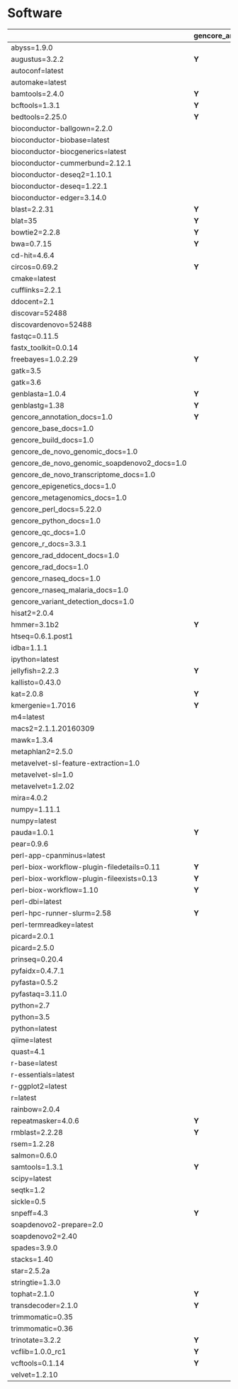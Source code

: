 # Software

| | gencore_annotation_1.0 | gencore_base_1.0 | gencore_build_1.0 | gencore_de_novo_genomic_1.0 | gencore_de_novo_genomic_soapdenovo2_1.0 | gencore_de_novo_metagenomic_1.0 | gencore_de_novo_transcriptome_1.0 | gencore_epigenetics_1.0 | gencore_metagenomics_1.0 | gencore_perl_5.22.0 | gencore_python_1.0 | gencore_qc_1.0 | gencore_r_3.3.1 | gencore_rad_1.0 | gencore_rad_ddocent_1.0 | gencore_rnaseq_1.0 | gencore_rnaseq_malaria_1.0 | gencore_variant_detection_1.0 |
| --- | --- | --- | --- | --- | --- | --- | --- | --- | --- | --- | --- | --- | --- | --- | --- | --- | --- | ---  |
| abyss=1.9.0 | | | | **Y** | | | | | | | | | | | | | | |
| augustus=3.2.2 | **Y** | | | **Y** | | **Y** | **Y** | | **Y** | | | | | | | | | |
| autoconf=latest | | | **Y** | | | | | | | | | | | | | | | |
| automake=latest | | | **Y** | | | | | | | | | | | | | | | |
| bamtools=2.4.0 | **Y** | | | **Y** | | **Y** | **Y** | **Y** | **Y** | | | | | **Y** | | **Y** | **Y** | **Y** |
| bcftools=1.3.1 | **Y** | | | **Y** | | **Y** | **Y** | **Y** | **Y** | | | | | **Y** | | **Y** | **Y** | **Y** |
| bedtools=2.25.0 | **Y** | | | **Y** | | **Y** | **Y** | **Y** | **Y** | | | | | **Y** | | **Y** | **Y** | **Y** |
| bioconductor-ballgown=2.2.0 | | | | | | | | | | | | | | | | **Y** | | |
| bioconductor-biobase=latest | | | | | | | | | | | | | **Y** | | | | | **Y** |
| bioconductor-biocgenerics=latest | | **Y** | | | | | | | | | | | | | | | | |
| bioconductor-cummerbund=2.12.1 | | | | | | | | | | | | | | | | **Y** | **Y** | |
| bioconductor-deseq2=1.10.1 | | | | | | | **Y** | | | | | | | | | **Y** | **Y** | |
| bioconductor-deseq=1.22.1 | | | | | | | **Y** | | | | | | | | | **Y** | **Y** | |
| bioconductor-edger=3.14.0 | | | | | | | **Y** | | | | | | | | | **Y** | **Y** | |
| blast=2.2.31 | **Y** | | | **Y** | | **Y** | **Y** | | **Y** | | | | | **Y** | | | | **Y** |
| blat=35 | **Y** | | | **Y** | | **Y** | **Y** | | **Y** | | | | | **Y** | | **Y** | **Y** | **Y** |
| bowtie2=2.2.8 | **Y** | | | **Y** | | **Y** | **Y** | **Y** | **Y** | | | | | **Y** | | **Y** | **Y** | **Y** |
| bwa=0.7.15 | **Y** | | | **Y** | | **Y** | **Y** | **Y** | **Y** | | | | | | | | | **Y** |
| cd-hit=4.6.4 | | | | | | | | | **Y** | | | | | **Y** | | | | |
| circos=0.69.2 | **Y** | | | **Y** | | **Y** | **Y** | | | | | | | | | | | **Y** |
| cmake=latest | | | **Y** | | | | | | | | | | | | | | | |
| cufflinks=2.2.1 | | | | | | | **Y** | | | | | | | | | **Y** | **Y** | **Y** |
| ddocent=2.1 | | | | | | | | | | | | | | | **Y** | | | |
| discovar=52488 | | | | **Y** | | | | | | | | | | | | | | **Y** |
| discovardenovo=52488 | | | | **Y** | | | | | | | | | | | | | | **Y** |
| fastqc=0.11.5 | | | | | | | | | | | | **Y** | | | | **Y** | | |
| fastx_toolkit=0.0.14 | | | | | | | | | | | | **Y** | | | | | | |
| freebayes=1.0.2.29 | **Y** | | | **Y** | | | | | | | | | | **Y** | | | | **Y** |
| gatk=3.5 | | | | | | | | | | | | | | | | | **Y** | **Y** |
| gatk=3.6 | | | | **Y** | | | | | | | | | | | | **Y** | | |
| genblasta=1.0.4 | **Y** | | | **Y** | | | | | | | | | | | | | | |
| genblastg=1.38 | **Y** | | | **Y** | | | | | | | | | | | | | | |
| gencore_annotation_docs=1.0 | **Y** | | | | | | | | | | | | | | | | | |
| gencore_base_docs=1.0 | | **Y** | | | | | | | | | | | | | | | | |
| gencore_build_docs=1.0 | | | **Y** | | | | | | | | | | | | | | | |
| gencore_de_novo_genomic_docs=1.0 | | | | **Y** | | | | | | | | | | | | | | |
| gencore_de_novo_genomic_soapdenovo2_docs=1.0 | | | | | **Y** | | | | | | | | | | | | | |
| gencore_de_novo_transcriptome_docs=1.0 | | | | | | | **Y** | | | | | | | | | | | |
| gencore_epigenetics_docs=1.0 | | | | | | | | **Y** | | | | | | | | | | |
| gencore_metagenomics_docs=1.0 | | | | | | | | | **Y** | | | | | | | | | |
| gencore_perl_docs=5.22.0 | | | | | | | | | | **Y** | | | | | | | | |
| gencore_python_docs=1.0 | | | | | | | | | | | **Y** | | | | | | | |
| gencore_qc_docs=1.0 | | | | | | | | | | | | **Y** | | | | | | |
| gencore_r_docs=3.3.1 | | | | | | | | | | | | | **Y** | | | | | |
| gencore_rad_ddocent_docs=1.0 | | | | | | | | | | | | | | | **Y** | | | |
| gencore_rad_docs=1.0 | | | | | | | | | | | | | | **Y** | | | | |
| gencore_rnaseq_docs=1.0 | | | | | | | | | | | | | | | | **Y** | | |
| gencore_rnaseq_malaria_docs=1.0 | | | | | | | | | | | | | | | | | **Y** | |
| gencore_variant_detection_docs=1.0 | | | | | | | | | | | | | | | | | | **Y** |
| hisat2=2.0.4 | | | | | | | | | | | | | | | | **Y** | | |
| hmmer=3.1b2 | **Y** | | | **Y** | | **Y** | **Y** | | **Y** | | | | | | | | | |
| htseq=0.6.1.post1 | | | | | | | **Y** | | | | | | | | | **Y** | **Y** | |
| idba=1.1.1 | | | | **Y** | | | | | | | | | | | | | | |
| ipython=latest | | | | | | | | | | | **Y** | | | | | | | |
| jellyfish=2.2.3 | **Y** | | | **Y** | | | | | | | | | | | | | | |
| kallisto=0.43.0 | | | | | | | | | | | | | | | | **Y** | **Y** | |
| kat=2.0.8 | **Y** | | | | | | | | | | | | | | | | | |
| kmergenie=1.7016 | **Y** | | | **Y** | | | | | | | | | | | | | | |
| m4=latest | | | **Y** | | | | | | | | | | | | | | | |
| macs2=2.1.1.20160309 | | | | | | | | **Y** | | | | | | | | | | |
| mawk=1.3.4 | | | | | | **Y** | | | **Y** | | | | | | | | | |
| metaphlan2=2.5.0 | | | | | | **Y** | | | | | | | | | | | | |
| metavelvet-sl-feature-extraction=1.0 | | | | | | **Y** | | | | | | | | | | | | |
| metavelvet-sl=1.0 | | | | | | **Y** | | | | | | | | | | | | |
| metavelvet=1.2.02 | | | | | | **Y** | | | | | | | | | | | | |
| mira=4.0.2 | | | | **Y** | | | | | | | | | | | | | | |
| numpy=1.11.1 | | | | | | | | **Y** | | | | | | | | | | |
| numpy=latest | | | | | | | | | | | **Y** | | | | | | | |
| pauda=1.0.1 | **Y** | | | | | | | | | | | | | | | | | |
| pear=0.9.6 | | | | **Y** | | **Y** | **Y** | | **Y** | | | | | | | | | **Y** |
| perl-app-cpanminus=latest | | **Y** | **Y** | | | | | | | **Y** | | | | | | | | |
| perl-biox-workflow-plugin-filedetails=0.11 | **Y** | **Y** | **Y** | **Y** | **Y** | **Y** | **Y** | **Y** | | | | **Y** | | **Y** | **Y** | **Y** | **Y** | **Y** |
| perl-biox-workflow-plugin-fileexists=0.13 | **Y** | **Y** | **Y** | **Y** | **Y** | **Y** | **Y** | **Y** | **Y** | | | **Y** | | **Y** | **Y** | **Y** | **Y** | **Y** |
| perl-biox-workflow=1.10 | **Y** | **Y** | **Y** | **Y** | **Y** | **Y** | **Y** | **Y** | **Y** | | | **Y** | | **Y** | **Y** | **Y** | **Y** | **Y** |
| perl-dbi=latest | | | | | | | | | | **Y** | | | | | | | | |
| perl-hpc-runner-slurm=2.58 | **Y** | **Y** | **Y** | **Y** | **Y** | **Y** | **Y** | **Y** | **Y** | | | **Y** | | **Y** | **Y** | **Y** | **Y** | **Y** |
| perl-termreadkey=latest | | | | | | | | | | **Y** | | | | | | | | |
| picard=2.0.1 | | | | | | | | | | | | | | | | | **Y** | |
| picard=2.5.0 | | | | **Y** | | **Y** | **Y** | | | | | | | | | **Y** | | **Y** |
| prinseq=0.20.4 | | | | **Y** | | **Y** | **Y** | | | | | | | | | **Y** | **Y** | **Y** |
| pyfaidx=0.4.7.1 | | | | | | | | | | | | **Y** | | | | | | |
| pyfasta=0.5.2 | | | | | | | | | | | | **Y** | | | | | | |
| pyfastaq=3.11.0 | | | | | | | | | | | | **Y** | | | | | | |
| python=2.7 | | | | | | | | **Y** | | | | | | | | | | |
| python=3.5 | | | | | | | | | | | | **Y** | | | | | | |
| python=latest | | | | | | | | | | | **Y** | | | | | | | |
| qiime=latest | | | | | | | | | **Y** | | | | | | | | | |
| quast=4.1 | | | | **Y** | | | **Y** | | | | | | | | | | | |
| r-base=latest | | **Y** | | | | | | | | | | | **Y** | | | | | **Y** |
| r-essentials=latest | | **Y** | | | | | | | | | | | **Y** | | | | | **Y** |
| r-ggplot2=latest | | **Y** | | | | | | | | | | | | | | | | |
| r=latest | | | | | | | | | | | | | **Y** | | | | | **Y** |
| rainbow=2.0.4 | | | | | | | | | | | | | | **Y** | | | | |
| repeatmasker=4.0.6 | **Y** | | | | | | | | | | | | | | | | | |
| rmblast=2.2.28 | **Y** | | | | | | | | | | | | | | | | | |
| rsem=1.2.28 | | | | | | | **Y** | | | | | | | | | | | |
| salmon=0.6.0 | | | | | | | **Y** | | | | | | | | | | | |
| samtools=1.3.1 | **Y** | | | **Y** | | **Y** | **Y** | **Y** | **Y** | | | | | **Y** | | **Y** | **Y** | **Y** |
| scipy=latest | | | | | | | | | | | **Y** | | | | | | | |
| seqtk=1.2 | | | | **Y** | | **Y** | **Y** | | **Y** | | | | | **Y** | | **Y** | **Y** | **Y** |
| sickle=0.5 | | | | **Y** | | | **Y** | | | | | | | | | | | |
| snpeff=4.3 | **Y** | | | | | | | | | | | | | | | | | **Y** |
| soapdenovo2-prepare=2.0 | | | | | **Y** | | | | | | | | | | | | | |
| soapdenovo2=2.40 | | | | | **Y** | | | | | | | | | | | | | |
| spades=3.9.0 | | | | **Y** | | | | | | | | | | | | | | |
| stacks=1.40 | | | | | | | | | | | | | | **Y** | | | | |
| star=2.5.2a | | | | | | | **Y** | | | | | | | | | **Y** | **Y** | **Y** |
| stringtie=1.3.0 | | | | | | | | | | | | | | | | **Y** | | |
| tophat=2.1.0 | **Y** | | | | | | **Y** | | | | | | | | | **Y** | **Y** | **Y** |
| transdecoder=2.1.0 | **Y** | | | | | | | | | | | | | | | | | |
| trimmomatic=0.35 | | | | | | | | | | | | | | | | | **Y** | |
| trimmomatic=0.36 | | | | **Y** | | **Y** | **Y** | | | | | **Y** | | | | **Y** | | |
| trinotate=3.2.2 | **Y** | | | | | | | | | | | | | | | | | |
| vcflib=1.0.0_rc1 | **Y** | | | **Y** | | **Y** | **Y** | **Y** | **Y** | | | | | **Y** | | **Y** | **Y** | **Y** |
| vcftools=0.1.14 | **Y** | | | **Y** | | **Y** | **Y** | **Y** | **Y** | | | | | **Y** | | **Y** | **Y** | **Y** |
| velvet=1.2.10 | | | | **Y** | | | | | | | | | | | | | | |

